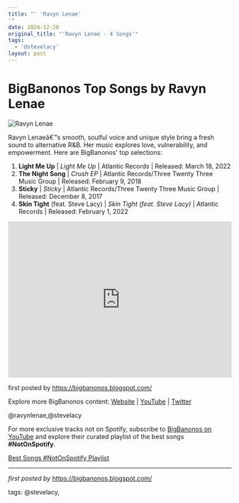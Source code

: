 ```yaml
---
title: "' 'Ravyn Lenae'
'"
date: 2024-12-20
original_title: "'Ravyn Lenae - 4 Songs'"
tags:
  - '@stevelacy'
layout: post
---
```

<h1>BigBanonos Top Songs by Ravyn Lenae</h1>
<img src="https://media.npr.org/assets/img/2018/03/20/ravyn-lenae-jingyu-lin_wide-9c2de06b55ff1e1080bce1028104408914a06859.jpg?s=1100&c=85&f=jpeg" alt="Ravyn Lenae"> <p>Ravyn Lenaeâ€™s smooth, soulful voice and unique style bring a fresh sound to alternative R&B. Her music explores love, vulnerability, and empowerment. Here are BigBanonos' top selections:</p> <ol> <li><strong>Light Me Up</strong> | <em>Light Me Up</em> | Atlantic Records | Released: March 18, 2022</li> <li><strong>The Night Song</strong> | <em>Crush EP</em> | Atlantic Records/Three Twenty Three Music Group | Released: February 9, 2018</li> <li><strong>Sticky</strong> | <em>Sticky</em> | Atlantic Records/Three Twenty Three Music Group | Released: December 8, 2017</li> <li><strong>Skin Tight</strong> (feat. Steve Lacy) | <em>Skin Tight (feat. Steve Lacy)</em> | Atlantic Records | Released: February 1, 2022</li>
</ol> <div> <iframe src="https://open.spotify.com/embed/playlist/48EvQrskeGJ9p5yBtEQ4OV?utm_source=generator" width="100%" height="352" frameborder="0" allow="autoplay; clipboard-write; encrypted-media; fullscreen; picture-in-picture" loading="lazy"></iframe>
</div> <p>first posted by <a href="https://bigbanonos.blogspot.com/">https://bigbanonos.blogspot.com/</a></p> <div> <p>Explore more BigBanonos content: <a href="https://bigbanonos.blogspot.com/">Website</a> | <a href="https://www.youtube.com/@BigBanonos">YouTube</a> | <a href="https://x.com/bigbanonos">Twitter</a></p>
</div> <!-- Tags -->
<p>@ravynlenae,@stevelacy</p>


<!--Subscribe and Playlist Links-->
<div>
    <p>For more exclusive tracks not on Spotify, subscribe to <a href="https://www.youtube.com/@BigBanonos" target="_blank">BigBanonos on YouTube</a> and explore their curated playlist of the best songs <strong>#NotOnSpotify</strong>.</p>
    <p><a href="https://www.youtube.com/playlist?list=PLtuNtuTatqI0kFahUCbtbfenC_ET5O_tr" target="_blank">Best Songs #NotOnSpotify Playlist<br /></a></p></div>

<hr />

<p><em>first posted by</em> <a href="https://bigbanonos.blogspot.com/" rel="noopener" target="_new">https://bigbanonos.blogspot.com/</a></p>

<p>tags: @stevelacy,</p>

